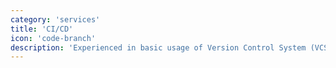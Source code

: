 ```yaml
---
category: 'services'
title: 'CI/CD'
icon: 'code-branch'
description: 'Experienced in basic usage of Version Control System (VCS) or Git. Published all my projects on Github to make it open-source and accessible for everyone.'
---
```

